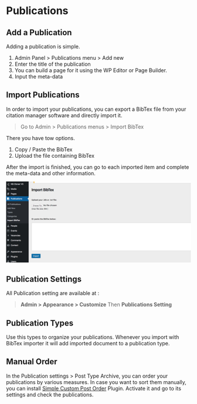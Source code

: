 # Publications

## Add a Publication
Adding a publication is simple.
1. Admin Panel > Publications menu > Add new
2. Enter the title of the publication
3. You can build a page for it using the WP Editor or Page Builder.
4. Input the meta-data


## Import Publications
In order to import your publications, you can export a BibTex file from your citation manager software and directly import it. 

> Go to Admin > Publications menus > Import BibTex

There you have tow options.
1. Copy / Paste the BibTex 
2. Upload the file containing BibTex

After the import is finished, you can go to each imported item and complete the meta-data and other information.

![Image Title](img/pubs2.png) 

## Publication Settings
All Publication setting are available at :
> **Admin > Appearance > Customize**  Then **Publications Setting**

## Publication Types
Use this types to organize your publications. Whenever you import with BibTex importer it will add imported document to a publication type.


## Manual Order
In the Publication settings > Post Type Archive, you can order your publications by various measures. In case you want to sort them manually, you can install [Simple Custom Post Order](https://wordpress.org/plugins/simple-custom-post-order/) Plugin. Activate it and go to its settings and check the publications. 


